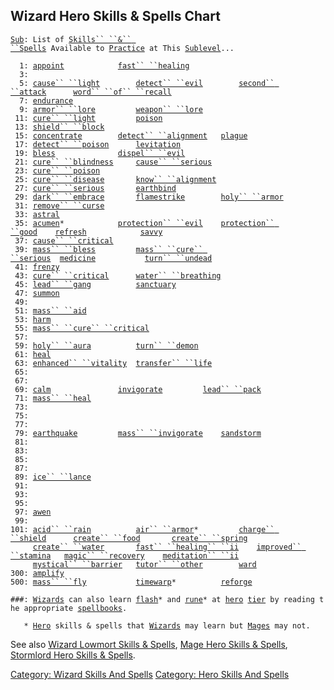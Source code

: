 ## Wizard Hero Skills & Spells Chart

[`Sub`](Sublevel.md "wikilink")`: List of `[`Skills`` ``&`` ``Spells`](:Category:_Skills_And_Spells.md "wikilink")` Available to `[`Practice`](Practice.md "wikilink")` at This `[`Sublevel`](Sublevel.md "wikilink")`...`  
`     `  
`  1: `[`appoint`](Appoint.md "wikilink")`            `[`fast`` ``healing`](Fast_Healing.md "wikilink")  
`  3: `  
`  5: `[`cause`` ``light`](Cause_Light.md "wikilink")`        `[`detect`` ``evil`](Detect_Evil.md "wikilink")`        `[`second`` ``attack`](Second_Attack.md "wikilink")`      `[`word`` ``of`` ``recall`](Word_Of_Recall.md "wikilink")  
`  7: `[`endurance`](Endurance.md "wikilink")  
`  9: `[`armor`` ``lore`](Armor_Lore.md "wikilink")`         `[`weapon`` ``lore`](Weapon_Lore.md "wikilink")  
` 11: `[`cure`` ``light`](Cure_Light.md "wikilink")`         `[`poison`](Poison_(spell).md "wikilink")  
` 13: `[`shield`` ``block`](Shield_Block.md "wikilink")  
` 15: `[`concentrate`](Concentrate.md "wikilink")`        `[`detect`` ``alignment`](Detect_Alignment.md "wikilink")`   `[`plague`](Plague.md "wikilink")  
` 17: `[`detect`` ``poison`](Detect_Poison.md "wikilink")`      `[`levitation`](Levitation.md "wikilink")  
` 19: `[`bless`](Bless.md "wikilink")`              `[`dispel`` ``evil`](Dispel_Evil.md "wikilink")  
` 21: `[`cure`` ``blindness`](Cure_Blindness.md "wikilink")`     `[`cause`` ``serious`](Cause_Serious.md "wikilink")  
` 23: `[`cure`` ``poison`](Cure_Poison.md "wikilink")  
` 25: `[`cure`` ``disease`](Cure_Disease.md "wikilink")`       `[`know`` ``alignment`](Know_Alignment.md "wikilink")  
` 27: `[`cure`` ``serious`](Cure_Serious.md "wikilink")`       `[`earthbind`](Earthbind.md "wikilink")  
` 29: `[`dark`` ``embrace`](Dark_Embrace.md "wikilink")`       `[`flamestrike`](Flamestrike.md "wikilink")`        `[`holy`` ``armor`](Holy_Armor.md "wikilink")  
` 31: `[`remove`` ``curse`](Remove_Curse.md "wikilink")  
` 33: `[`astral`](Astral.md "wikilink")  
` 35: `[`acumen`](Acumen.md "wikilink")`*            `[`protection`` ``evil`](Protection_Evil.md "wikilink")`    `[`protection`` ``good`](Protection_Good.md "wikilink")`    `[`refresh`](Refresh.md "wikilink")`            `[`savvy`](Savvy.md "wikilink")  
` 37: `[`cause`` ``critical`](Cause_Critical.md "wikilink")  
` 39: `[`mass`` ``bless`](Mass_Bless.md "wikilink")`         `[`mass`` ``cure`` ``serious`](Mass_Cure_Serious.md "wikilink")`  `[`medicine`](Medicine.md "wikilink")`           `[`turn`` ``undead`](Turn_Undead.md "wikilink")  
` 41: `[`frenzy`](Frenzy.md "wikilink")  
` 43: `[`cure`` ``critical`](Cure_Critical.md "wikilink")`      `[`water`` ``breathing`](Water_Breathing.md "wikilink")  
` 45: `[`lead`` ``gang`](Lead_Gang.md "wikilink")`          `[`sanctuary`](Sanctuary.md "wikilink")  
` 47: `[`summon`](Summon.md "wikilink")  
` 49: `  
` 51: `[`mass`` ``aid`](Mass_Aid.md "wikilink")  
` 53: `[`harm`](Harm.md "wikilink")  
` 55: `[`mass`` ``cure`` ``critical`](Mass_Cure_Critical.md "wikilink")  
` 57: `  
` 59: `[`holy`` ``aura`](Holy_Aura.md "wikilink")`          `[`turn`` ``demon`](Turn_Demon.md "wikilink")  
` 61: `[`heal`](Heal_(spell).md "wikilink")  
` 63: `[`enhanced`` ``vitality`](Enhanced_Vitality.md "wikilink")`  `[`transfer`` ``life`](Transfer_Life.md "wikilink")  
` 65: `  
` 67: `  
` 69: `[`calm`](Calm.md "wikilink")`               `[`invigorate`](Invigorate.md "wikilink")`         `[`lead`` ``pack`](Lead_Pack.md "wikilink")  
` 71: `[`mass`` ``heal`](Mass_Heal.md "wikilink")  
` 73: `  
` 75: `  
` 77: `  
` 79: `[`earthquake`](Earthquake.md "wikilink")`         `[`mass`` ``invigorate`](Mass_Invigorate.md "wikilink")`    `[`sandstorm`](Sandstorm.md "wikilink")  
` 81: `  
` 83: `  
` 85: `  
` 87: `  
` 89: `[`ice`` ``lance`](Ice_Lance.md "wikilink")  
` 91: `  
` 93: `  
` 95: `  
` 97: `[`awen`](Awen.md "wikilink")  
` 99: `  
`101: `[`acid`` ``rain`](Acid_Rain.md "wikilink")`          `[`air`` ``armor`](Air_Armor.md "wikilink")`*         `[`charge`` ``shield`](Charge_Shield.md "wikilink")`      `[`create`` ``food`](Create_Food.md "wikilink")`       `[`create`` ``spring`](Create_Spring.md "wikilink")  
`     `[`create`` ``water`](Create_Water.md "wikilink")`       `[`fast`` ``healing`` ``ii`](Fast_Healing_II.md "wikilink")`    `[`improved`` ``stamina`](Improved_Stamina.md "wikilink")`   `[`magic`` ``recovery`](Magic_Recovery.md "wikilink")`    `[`meditation`` ``ii`](Meditation_II.md "wikilink")  
`     `[`mystical`` ``barrier`](Mystical_Barrier.md "wikilink")`   `[`tutor`` ``other`](Tutor_Other.md "wikilink")`        `[`ward`](Ward.md "wikilink")  
`300: `[`amplify`](Amplify.md "wikilink")  
`500: `[`mass`` ``fly`](Mass_Fly.md "wikilink")`           `[`timewarp`](Timewarp.md "wikilink")`*          `[`reforge`](Reforge.md "wikilink")  
`     `  
`###: `[`Wizards`](:Category:_Wizards.md "wikilink")` can also learn `[`flash`](Flash.md "wikilink")`* and `[`rune`](Rune.md "wikilink")`* at `[`hero`](:Category:_Hero.md "wikilink")` `[`tier`](:Category:_Tiers.md "wikilink")` by reading the appropriate `[`spellbooks`](:Category:_Spellbooks.md "wikilink")`.`  
`     `  
`   * `[`Hero`](:Category:_Hero.md "wikilink")` skills & spells that `[`Wizards`](:Category:_Wizards.md "wikilink")` may learn but `[`Mages`](:Category:_Mages.md "wikilink")` may not.`

See also [Wizard Lowmort Skills &
Spells](:Category:_Wizard_Lowmort_Skills_And_Spells.md "wikilink"),
[Mage Hero Skills &
Spells](:Category:_Mage_Hero_Skills_And_Spells.md "wikilink"),
[Stormlord Hero Skills &
Spells](:Category:_Stormlord_Hero_Skills_And_Spells.md "wikilink").

[Category: Wizard Skills And
Spells](Category:_Wizard_Skills_And_Spells "wikilink") [Category: Hero
Skills And Spells](Category:_Hero_Skills_And_Spells "wikilink")
